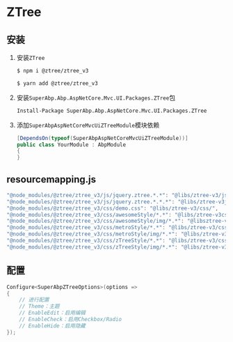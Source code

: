 # ZTree

## 安装

1. 安装`ZTree`

   ```bash
   $ npm i @ztree/ztree_v3
   ```

   ```bash
   $ yarn add @ztree/ztree_v3
   ```

2. 安装`SuperAbp.Abp.AspNetCore.Mvc.UI.Packages.ZTree`包

   ```ps
   Install-Package SuperAbp.Abp.AspNetCore.Mvc.UI.Packages.ZTree
   ```

3. 添加`SuperAbpAspNetCoreMvcUiZTreeModule`模块依赖
   ```csharp
   [DependsOn(typeof(SuperAbpAspNetCoreMvcUiZTreeModule))]
   public class YourModule : AbpModule
   {
   }
   ```

## resourcemapping.js

```javascript
"@node_modules/@ztree/ztree_v3/js/jquery.ztree.*.*": "@libs/ztree-v3/js",
"@node_modules/@ztree/ztree_v3/js/jquery.ztree.*.*.*": "@libs/ztree-v3js",
"@node_modules/@ztree/ztree_v3/css/demo.css": "@libs/ztree-v3/css/",
"@node_modules/@ztree/ztree_v3/css/awesomeStyle/*.*": "@libs/ztree-v3css/awesomeStyle/",
"@node_modules/@ztree/ztree_v3/css/awesomeStyle/img/*.*": "@libsztree-v3/css/awesomeStyle/img/",
"@node_modules/@ztree/ztree_v3/css/metroStyle/*.*": "@libs/ztree-v3/cssmetroStyle/",
"@node_modules/@ztree/ztree_v3/css/metroStyle/img/*.*": "@libs/ztree-v3css/metroStyle/img/",
"@node_modules/@ztree/ztree_v3/css/zTreeStyle/*.*": "@libs/ztree-v3/csszTreeStyle/",
"@node_modules/@ztree/ztree_v3/css/zTreeStyle/img/*.*": "@libs/ztree-v3css/zTreeStyle/img/",
```

## 配置

```csharp
Configure<SuperAbpZTreeOptions>(options =>
{
    // 进行配置
    // Theme：主题
    // EnableEdit：启用编辑
    // EnableCheck：启用Checkbox/Radio
    // EnableHide：启用隐藏
});
```
